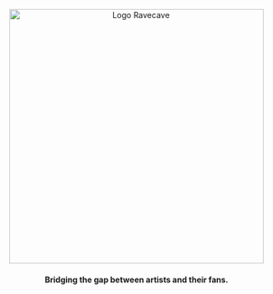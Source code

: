 <p align="center">
    <img width="450" height="auto" src="https://ravecave-seeds.s3.amazonaws.com/assets/ravecave-logotype-color-450.png" alt="Logo Ravecave">
</p>
<h4 align="center">Bridging the gap between artists and their fans.</h4>
